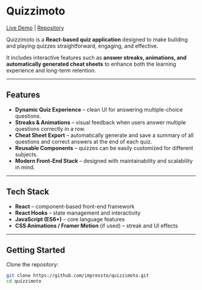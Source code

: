 # Quizzimoto  

[Live Demo](https://impressto.ca/teamfortress_quizzes.php) | [Repository](https://github.com/impressto/quizzimoto)  

Quizzimoto is a **React-based quiz application** designed to make building and playing quizzes straightforward, engaging, and effective.  

It includes interactive features such as **answer streaks, animations, and automatically generated cheat sheets** to enhance both the learning experience and long-term retention.  

---

## Features  

- **Dynamic Quiz Experience** – clean UI for answering multiple-choice questions.  
- **Streaks & Animations** – visual feedback when users answer multiple questions correctly in a row.  
- **Cheat Sheet Export** – automatically generate and save a summary of all questions and correct answers at the end of each quiz.  
- **Reusable Components** – quizzes can be easily customized for different subjects.  
- **Modern Front-End Stack** – designed with maintainability and scalability in mind.  

---

## Tech Stack  

- **React** – component-based front-end framework  
- **React Hooks** – state management and interactivity  
- **JavaScript (ES6+)** – core language features  
- **CSS Animations / Framer Motion** (if used) – streak and UI effects  

---

## Getting Started  

Clone the repository:  

```bash
git clone https://github.com/impressto/quizzimoto.git
cd quizzimoto
